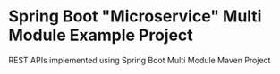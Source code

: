 # Spring Boot "Microservice" Multi Module Example Project
REST APIs implemented using Spring Boot Multi Module Maven Project

